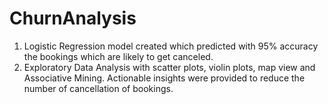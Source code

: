 # ChurnAnalysis
1) Logistic Regression model created which predicted with 95% accuracy the bookings which are likely to get canceled. 
2) Exploratory Data Analysis with scatter plots, violin plots, map view and Associative Mining. Actionable insights were provided to reduce the number of cancellation of bookings.

